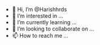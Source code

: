 - 👋 Hi, I’m @Harishhrds
- 👀 I’m interested in ...
- 🌱 I’m currently learning ...
- 💞️ I’m looking to collaborate on ...
- 📫 How to reach me ...

<!---
Harishhrds/Harishhrds is a ✨ special ✨ repository because its `README.md` (this file) appears on your GitHub profile.
You can click the Preview link to take a look at your changes.
--->
